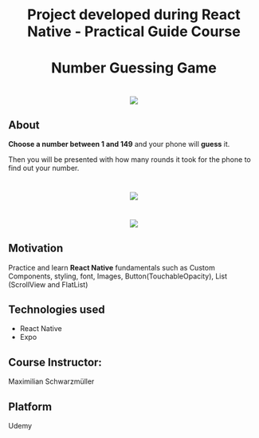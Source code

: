 <h1 align="center">Project developed during React Native - Practical Guide Course</h1>

<h1 align="center">Number Guessing Game</h1>

<h1 align="center"><img src="https://ik.imagekit.io/cnbmdh4b9w/Screenshot_4_DwnOWG2ov.png?updatedAt=1633041390883"></h1>

## About

**Choose a number between 1 and 149** and your phone will **guess** it. 

<p>Then you will be presented with how many rounds it took for the phone to find out your number.</p> 

<h1 align="center"><img src="https://ik.imagekit.io/cnbmdh4b9w/Screenshot_5_BYJVbogrPsf.png?updatedAt=1633041390867"/></h1>

<h1 align="center"><img src="https://ik.imagekit.io/cnbmdh4b9w/Screenshot_2_ac4pPt_Ay.png?updatedAt=1633041236314"/></h1>



## Motivation
Practice and learn **React Native** fundamentals such as Custom Components, styling, font, Images, Button(TouchableOpacity), List (ScrollView and FlatList)



## Technologies used
- React Native
- Expo

## Course Instructor:
<p>Maximilian Schwarzmüller</p>

## Platform
<p>Udemy</p>


